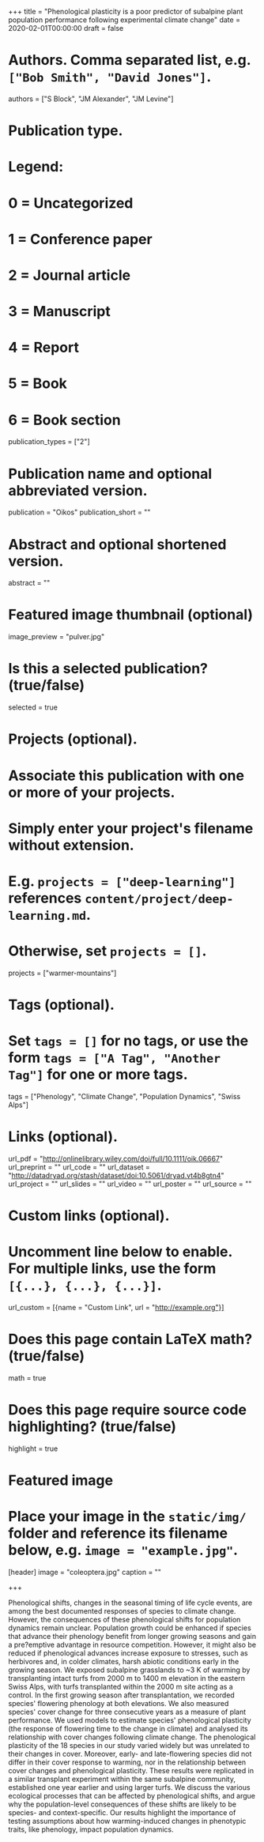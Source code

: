 +++
title = "Phenological plasticity is a poor predictor of subalpine plant population performance following experimental climate change"
date = 2020-02-01T00:00:00
draft = false

# Authors. Comma separated list, e.g. `["Bob Smith", "David Jones"]`.
authors = ["S Block", "JM Alexander", "JM Levine"]

# Publication type.
# Legend:
# 0 = Uncategorized
# 1 = Conference paper
# 2 = Journal article
# 3 = Manuscript
# 4 = Report
# 5 = Book
# 6 = Book section
publication_types = ["2"]

# Publication name and optional abbreviated version.
publication = "Oikos"
publication_short = ""

# Abstract and optional shortened version.
abstract = ""

# Featured image thumbnail (optional)
image_preview = "pulver.jpg"

# Is this a selected publication? (true/false)
selected = true

# Projects (optional).  
#   Associate this publication with one or more of your projects.
#   Simply enter your project's filename without extension.
#   E.g. `projects = ["deep-learning"]` references `content/project/deep-learning.md`.
#   Otherwise, set `projects = []`.
projects = ["warmer-mountains"]

# Tags (optional).
#   Set `tags = []` for no tags, or use the form `tags = ["A Tag", "Another Tag"]` for one or more tags.
tags = ["Phenology", "Climate Change", "Population Dynamics", "Swiss Alps"]

# Links (optional).
url_pdf = "http://onlinelibrary.wiley.com/doi/full/10.1111/oik.06667"
url_preprint = ""
url_code = ""
url_dataset = "http://datadryad.org/stash/dataset/doi:10.5061/dryad.vt4b8gtn4"
url_project = ""
url_slides = ""
url_video = ""
url_poster = ""
url_source = ""

# Custom links (optional).
#   Uncomment line below to enable. For multiple links, use the form `[{...}, {...}, {...}]`.
url_custom = [{name = "Custom Link", url = "http://example.org"}]

# Does this page contain LaTeX math? (true/false)
math = true

# Does this page require source code highlighting? (true/false)
highlight = true

# Featured image
# Place your image in the `static/img/` folder and reference its filename below, e.g. `image = "example.jpg"`.
[header]
image = "coleoptera.jpg"
caption = ""

+++

Phenological shifts, changes in the seasonal timing of life cycle events, are among the best documented responses of species to climate change. However, the consequences of these phenological shifts for population dynamics remain unclear. Population growth could be enhanced if species that advance their phenology benefit from longer growing seasons and gain a pre?emptive advantage in resource competition. However, it might also be reduced if phenological advances increase exposure to stresses, such as herbivores and, in colder climates, harsh abiotic conditions early in the growing season. We exposed subalpine grasslands to ~3 K of warming by transplanting intact turfs from 2000 m to 1400 m elevation in the eastern Swiss Alps, with turfs transplanted within the 2000 m site acting as a control. In the first growing season after transplantation, we recorded species' flowering phenology at both elevations. We also measured species' cover change for three consecutive years as a measure of plant performance. We used models to estimate species' phenological plasticity (the response of flowering time to the change in climate) and analysed its relationship with cover changes following climate change. The phenological plasticity of the 18 species in our study varied widely but was unrelated to their changes in cover. Moreover, early- and late-flowering species did not differ in their cover response to warming, nor in the relationship between cover changes and phenological plasticity. These results were replicated in a similar transplant experiment within the same subalpine community, established one year earlier and using larger turfs. We discuss the various ecological processes that can be affected by phenological shifts, and argue why the population-level consequences of these shifts are likely to be species- and context-specific. Our results highlight the importance of testing assumptions about how warming-induced changes in phenotypic traits, like phenology, impact population dynamics.

